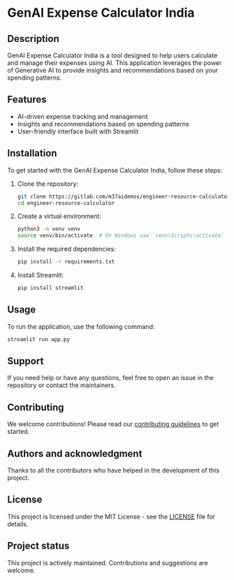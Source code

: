 # GenAI Expense Calculator India

## Description
GenAI Expense Calculator India is a tool designed to help users calculate and manage their expenses using AI. This application leverages the power of Generative AI to provide insights and recommendations based on your spending patterns.

## Features
- AI-driven expense tracking and management
- Insights and recommendations based on spending patterns
- User-friendly interface built with Streamlit

## Installation

To get started with the GenAI Expense Calculator India, follow these steps:

1. Clone the repository:
    ```bash
    git clone https://gitlab.com/m37aidemos/engineer-resource-calculator.git
    cd engineer-resource-calculator
    ```

2. Create a virtual environment:
    ```bash
    python3 -m venv venv
    source venv/bin/activate  # On Windows use `venv\Scripts\activate`
    ```

3. Install the required dependencies:
    ```bash
    pip install -r requirements.txt
    ```

4. Install Streamlit:
    ```bash
    pip install streamlit
    ```

## Usage

To run the application, use the following command:
```bash
streamlit run app.py
```

## Support
If you need help or have any questions, feel free to open an issue in the repository or contact the maintainers.

## Contributing
We welcome contributions! Please read our [contributing guidelines](CONTRIBUTING.md) to get started.

## Authors and acknowledgment
Thanks to all the contributors who have helped in the development of this project.

## License
This project is licensed under the MIT License - see the [LICENSE](LICENSE) file for details.

## Project status
This project is actively maintained. Contributions and suggestions are welcome.
